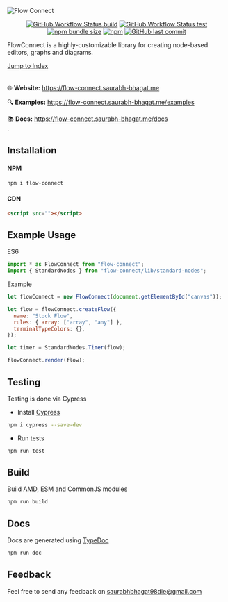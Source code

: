 ![Flow Connect](https://raw.githubusercontent.com/saurabh-prosoft/flow-connect/master/media/flow-connect-index.png)

<p align="center">
<a href="https://github.com/saurabh-prosoft/flow-connect/actions/workflows/build.yml"><img alt="GitHub Workflow Status build" src="https://img.shields.io/github/workflow/status/saurabh-prosoft/flow-connect/build?color=rgb%2880%2C%20128%2C%20230%29&label=Build&logo=data%3Aimage%2Fpng%3Bbase64%2CiVBORw0KGgoAAAANSUhEUgAAABgAAAAYCAYAAADgdz34AAAAAXNSR0IArs4c6QAAAARnQU1BAACxjwv8YQUAAAAJcEhZcwAAA8YAAAPGAYPaPwEAAALHSURBVEhLpZVLaBNRFIaTO0km79Jiq9WFoFLQqisLLtKCj41CwZUaLQhuorVpEQqWgi9su1AUakLTnQ%2FiQi2lWpUK1pWIK7tTfGItaZqmJjUamqSdGc%2FJ3JnmMZlM7Adhzn9yuWfuf8%2B9o9flo7%2F%2BKNZNiMFtNLG7GYOJSaeS31aW0y%2F%2BLEaG%2Bzw7PtBxmiH0KSGwFvuU2epowMkxwZptW22OGu%2F6TQ3v%2B4OhC5AqfClVFAcPjmcOMIxxHEKLmFnlb2LhSs%2Fx2qtUlgUL4E%2FIqhxokScQ2sSMDBeP%2FnRdPLX5nSjVIeg5THaQapmuVtMkxy0fgTApZmQYq70ardIEwQ2FNx3DN6Y5GSjyShD4AJUyjIHdf7rnYZF9ShDsFnja0PPCIr7nXJteT85TKWMwmpyR0Kc6KlUhUrcAFvRcsotOfgdC6f88VjLpwg5UhGCf0xjBlYzB5Ddg8rugDWI6H57nlvbsc0epVIXgIaKxhA0m74an4psjmVTy67P7l5aoVIXgCRV4Lk21JsxW566j7X4fhGVtInj8E4uRy1Rrpqqm%2Fmx%2FcLZskawNr0dvvW1p7RBMrLUZpKbNQ8wWR5PrkKfuV%2BTHxNzMx6LDiuRdFdfuTe%2FFQ4R9jq2IOdxQ9BxtyQ5SIBELB3rbNnZAyIuZVRTvIjxE2OfYitgtuKHoOdpChxQBRYagiBfCvCKKBUpA0HMo0k51EYn4XOBxwOudejPC0VRFBRAyEJz1O9VWAkV6T9bLdpXs9RIIuKHbdjbXsrDBNJcHfE%2BaXIfPrJscvTkBUqh0BRK4Eh%2BsRM2uoZHhrs7%2FLYCQgQdhv7N6Q0m7fsfCg5ValIsQm58Gu1rALruiXXCvNa5lBRK4ktuwknNUZ4Hzk5oPfTmm%2BdSqwEPXdKLnVNPJP7v7PNufrsWiXIR4dObllkZXFdqyEP5%2BAu44%2BJ7rdP8A6%2B0F%2F5Il90QAAAAASUVORK5CYII%3D&style=flat-square"></a>
<a href="https://github.com/saurabh-prosoft/flow-connect/actions/workflows/test.yml"><img alt="GitHub Workflow Status test" src="https://img.shields.io/github/workflow/status/saurabh-prosoft/flow-connect/test?color=%23ebe45b&label=Test&logo=data%3Aimage%2Fpng%3Bbase64%2CiVBORw0KGgoAAAANSUhEUgAAABgAAAAYCAYAAADgdz34AAAAAXNSR0IArs4c6QAAAARnQU1BAACxjwv8YQUAAAAJcEhZcwAAA7EAAAOxAfWD7UkAAAKbSURBVEhLY2TAA25eCmkUEmKvg3IxwO%2Ff%2F769%2F%2FBTUdtw3SuoEAZggtJYwZ%2B%2F%2F%2F9BmVgBExMjw8OHX%2F5DuVgBM5TGCkRFOI5ycrEwiotx2v%2F48beXhYXJGyg8A4gLQPLfvv0RNrPZ9B7ExgXw%2BqCx9fyfX7%2F%2B%2FgCx%2F%2F%2F%2F%2F1NUZukHIPMjiA8CihqrPkOZOAFeC6gBRoIFeNMIYUDQAnU1fgcQ%2FevXP1AEMzx99u33v3%2F%2Fv4PYwHxiBaLxAbwWHN3vY83NzeoMTEkf1214MB8kZmC2%2FisweU4Hsbm4WNqAFN7Mis8CRhlp7hpGRgamN29%2BTi%2BrPv0GKs5w%2FuK7jp8%2F%2F75lZ2e227%2FLyw0qjBXgtODSmUALTk4Wd2DQfNm%2B60kfVBgMgsL3vP746Xcf0HJGDTX%2Brj3bPVmgUhgApwX8fGy1IAOAZc3MiprTr6HCcPD8%2BbeJwLh4BczdeiLC7KFQYQyA1YJLpwPNgOHrCTTgx81bH0HhzYaOXby2%2F756%2FUMzkM3Az8%2FeeHivNzuIjQ6wRtDTe5Fb2diYvIDMf3%2F%2F%2Fv8KEcUEwOKDCegDbhD746dfuSpaq6eAJZAARmEHTHpmwJTTAQoeIJcRWGKy48Eg34ABMxOjobw876ztO5%2F8ggqBAUYQ8fGxgsIeX%2BrCClhZmSSdHaXyoVw4QDFo%2BSJHPaCXQUFDFgBGdsmhPd5iUC4YoFigrydUBaRIdj0MAIOMX1iIvQzKBQO4YUDXawkJsodAuWQDAUH2rKvngxWhXIQFNlbiLczMjHhrOGIAGysTJwcHM7weh1nABMz2TlA2xQBogS%2BQAmcBmAXA9P7vKZRNOfjPAMr54IIeHkR3730O%2B%2FT59wFgxvoLFSIZgPR%2B%2F%2F732PkLbyMgIgwMAInr01kqeGszAAAAAElFTkSuQmCC&style=flat-square"></a>
<a href="https://bundlephobia.com/package/flow-connect"><img alt="npm bundle size" src="https://img.shields.io/bundlephobia/min/flow-connect?color=e88300&label=Minified%20Size&logo=data%3Aimage%2Fpng%3Bbase64%2CiVBORw0KGgoAAAANSUhEUgAAABgAAAAYCAYAAADgdz34AAAAAXNSR0IArs4c6QAAAARnQU1BAACxjwv8YQUAAAAJcEhZcwAAA60AAAOtAWfgcvQAAAM5SURBVEhLrZZZSFRRHMa%2FWRx1phzXkNSISsyIfAiSIKKFKKmEyCgipF6KoO2hwhZSSAvnzZIeNCuQAn3IkgqiIizbbXloMcU2xtSh0nGZfek7d44XLXUs%2FcHlnPM%2FZ%2Ba7%2F%2B3MaECu5CMtNRbb46KxJFKPl%2B123FxejifcCoj9iaAIDHJ7N2bOTkBhdAS2efx42%2BOE5csv1G6ogl8eMfDx8gkqq3EwTGCQhr1YPDsRVXotMl1ePPAFcM%2BgR75Og2mBIBwDHtz90IWzFH4mPzIqOjkO49JzWN0%2BnM9KQYzJgDyGbYVOi3itBpEcTdxrdvrQWP0CHfIjozKiB0PQvivAximROE%2BRGGH4OYAWil52eOGmN22PPqFxVy06ldMjMKbA%2ByPYx7AkdfbhxqwEXIvQIVluqVDE4%2FDg6udf2L%2FqHGzSrKKV44gwydOZ8O0z4lD20YbNIjRyS4VhM3j9yEo04WjhGpikWWVMgZI7sHgDCFAkOz0JNd%2B6UezyoVVuq5ijkR6lR9raeX97GC4H6DyJbg6xYh4MwsceKY43YpvRgDnCNhR60sVQrVx6Bu%2BkaWwPBE4vPskpNBroU8w40e1EE0tXCKv0ufHSasdxvsQaLtUXDyvABNbxae53w8ov%2FU4RLUW20NbOBPvkMUyNxMJUMywUEm%2BvNmJYgbafKGcVHWYekt%2B0o0iaEROF%2BcyHWy4VWGVxC6bj6v09WCRN4QVyK9FT8xq3ux34sLMGt6RZwRgxvGr8QfjplXtOIipL14eaOKyAoKwBnmYb8r%2FbQ3XOcu1VNv6APaPrcaCu14Xq1XORLWzjEhDkXcQbDl7moqm5C%2BUh698kx2AHvZh5qF45P36BQewubGVlVdALu92Ju9KswlL9ykJozclEhliH7YPReHUQW9h433gh1rMAEqRZgSK30oqQy6n%2FvwUG%2BXgMBeYonKZXdl4bGnkpBpmzJcvO4vE%2Fh%2BhPMkpQautDAa8KY0cvLkizht2eIyYTFiDBBRaUvrJi048BPGV47MLIapomxskQUFhbgevrKlDHUCmXYZwxVNKTJiDxsNm%2BiAnvq4dinGwB8E%2FCKd5Z%2FS228L%2FX%2Fw3vogOhGfAbGlQngDQ0apcAAAAASUVORK5CYII%3D&style=flat-square"></a>
<a href="https://www.npmjs.com/package/flow-connect"><img alt="npm" src="https://img.shields.io/npm/v/flow-connect?color=brightgreen&label=NPM&logo=data%3Aimage%2Fpng%3Bbase64%2CiVBORw0KGgoAAAANSUhEUgAAABgAAAAYCAYAAADgdz34AAAAAXNSR0IArs4c6QAAAARnQU1BAACxjwv8YQUAAAAJcEhZcwAABpAAAAaQAeEfw3UAAADISURBVEhLY2QAAp1nfJr%2FGRg6gExnIOYGiVEAvgLxXiAuuyr16SajNtBwIOc4EPMDMTXBeyC2ZAISIJdT23AQEATiDpAPvgAZlAYLLvAF5ANaGQ4CPCALaApGLSAIaG4BKJkCMzHJAJQxn0CYcCADxJYQJgKQa0EYsBhYDWWDAdCcUCC1CsJDgNFIJghGLSAIhocFoDqUVgBc4YAqaFqBvSALyoAYVEFTGwDN%2FF%2FOBGpaADkWQLwBiEH1M6UAZMZGILa8KvX5JgDWcitjIQx38wAAAABJRU5ErkJggg%3D%3D&style=flat-square"></a>
<a href="https://github.com/saurabh-prosoft/flow-connect/commits/master"><img alt="GitHub last commit" src="https://img.shields.io/github/last-commit/saurabh-prosoft/flow-connect?color=lightgrey&label=Last%20Commit&logo=data%3Aimage%2Fpng%3Bbase64%2CiVBORw0KGgoAAAANSUhEUgAAABgAAAAYCAYAAADgdz34AAAAAXNSR0IArs4c6QAAAARnQU1BAACxjwv8YQUAAAAJcEhZcwAADsMAAA7DAcdvqGQAAAI9SURBVEhLzZZNSFRRGIbHBDHdiQm5CcNIMEOcEWwRkm3E1lI7FQOX0tptIIhgIIKKrlo0tHBThEGFOwVnXGggRi50oag7kYJ%2BHJ%2F3nDuXM%2BM91xFc%2BMLDd36%2F852f%2B82UJWKUyWSaMc%2BhE5qgBqRD%2BA5fIZ1KpXbVGKXIBXAsZ%2BPQA7FBoH%2BQhpH8Qsyvw3yCv%2Bcm0zmImYSbpqF0HcMQfAPt7AEURofzEcxrW4tULrC%2BXal%2FH%2BpNDd0IrJz3Y6Kcr4EiuweVAY3wElbBlRYOnUsmEpw3YDagWvVAv2AY5jnbfOQFymazZblcboCijrTKNBYpv4NRcJ3%2Fhm4cz%2FmcS8lkUn0fwP%2BKiP4OdhvKTYvVEI5ng7JXzL2F0YW2mIYIaQcvwHW%2BBXO2eKEWwetc0gJ6Tv8dJoj%2BFFuK%2FoA7t5gVHZEuOnxNOFdHyWK%2Bu%2FsCXdbX9VT%2BO7iybbq%2BNFd3sEy53TZFapWBj4JyrPClL37K1ozGdLkdoFV9VMCF4quWr1fgzl0PX49HSh%2FdthgvUoZy031bM1J2%2FRi3wA94yvEc2apfHM1jzBtbCzXD3JO4BZRCepnsHaNkR78i1xft%2Fn4cgPKbyUXeZBZIxzQNX2AHNF6LPwFdahu40qt7RvSfVSleYA9uQ9wPiuTrV4pRogxzmbt9RdoKfXCihgjJsc%2B5LrXXdS5pgRXIgrlQeEv5IbyHUpKexmhsC3MXTIsjXzRGHN9djNJ5F%2BgvTC1IelmbsATvcPxTjeeVSJwBR3%2BzVV1X6owAAAAASUVORK5CYII%3D&style=flat-square"></a>
</p>

FlowConnect is a highly-customizable library for creating node-based editors, graphs and diagrams.

[Jump to Index](modules.html)
\
\
\
:globe_with_meridians: **Website:** https://flow-connect.saurabh-bhagat.me

:mag: **Examples:** https://flow-connect.saurabh-bhagat.me/examples

:books: **Docs:** https://flow-connect.saurabh-bhagat.me/docs
\
\.

## Installation

#### NPM

```bash
npm i flow-connect
```

#### CDN

```html
<script src=""></script>
```

## Example Usage

ES6

```js
import * as FlowConnect from "flow-connect";
import { StandardNodes } from "flow-connect/lib/standard-nodes";
```

Example

```js
let flowConnect = new FlowConnect(document.getElementById("canvas"));

let flow = flowConnect.createFlow({
  name: "Stock Flow",
  rules: { array: ["array", "any"] },
  terminalTypeColors: {},
});

let timer = StandardNodes.Timer(flow);

flowConnect.render(flow);
```

## Testing

Testing is done via Cypress

- Install [Cypress](https://docs.cypress.io/guides/getting-started/installing-cypress#System-requirements)

```bash
npm i cypress --save-dev
```

- Run tests

```bash
npm run test
```

## Build

Build AMD, ESM and CommonJS modules

```bash
npm run build
```

## Docs

Docs are generated using [TypeDoc](https://typedoc.org/)

```bash
npm run doc
```

## Feedback

Feel free to send any feedback on <saurabhbhagat98die@gmail.com>
